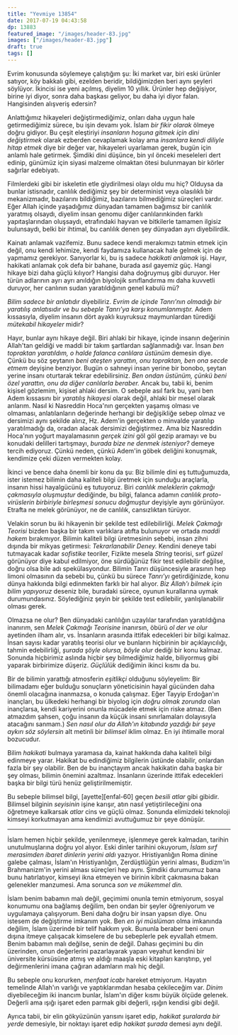 ```yaml
---
title: "Yevmiye 13854"
date: 2017-07-19 04:43:58
dp: 13883
featured_image: "/images/header-83.jpg"
images: ["/images/header-83.jpg"]
draft: true
tags: []
---
```





Evrim konusunda söylemeye çalıştığım şu: İki market var, biri eski ürünler
satıyor, köy bakkalı gibi, ezelden beridir, bildiğimizden beri aynı şeyleri
söylüyor. İkincisi ise yeni açılmış, diyelim 10 yıllık. Ürünler hep değişiyor,
birine iyi diyor, sonra daha başkası geliyor, bu daha iyi diyor falan.
Hangisinden alışveriş edersin?

Anlattığımız hikayeleri değiştirmediğimiz, onları daha uygun hale getirmediğimiz
sürece, bu işin devamı yok. İslam *bir fikir olarak* ölmeye doğru gidiyor. Bu
çeşit eleştiriyi *insanların hoşuna gitmek için dini değiştirmek* olarak
ezberden cevaplamak kolay ama *insanlara kendi diliyle hitap etmek* diye bir
değer var, hikayeleri uyarlaman gerek, bugün için anlamlı hale getirmek. Şimdiki
dini düşünce, bin yıl önceki meseleleri dert edinip, günümüz için siyasi malzeme
olmaktan ötesi bulunmayan bir körler sağırlar edebiyatı.

Filmlerdeki gibi bir iskeletin etle giydirilmesi olayı oldu mu hiç? Olduysa da
bunlar istisnadır, canlılık dediğimiz şey bir determinist veya olasılıklı bir
mekanizmadır, bazılarını bildiğimiz, bazılarını bilmediğimiz süreçleri vardır.
Eğer Allah içinde yaşadığımız dünyadan tamamen bağımsız bir canlılık yaratmış
olsaydı, diyelim insan genomu diğer canlılarınkinden farklı yapıtaşlarından
oluşsaydı, etrafındaki hayvan ve bitkilerle tamamen ilgisiz bulunsaydı, belki
bir ihtimal, bu canlılık denen şey dünyadan ayrı diyebilirdik.

Kainatı anlamak vazifemiz. Bunu sadece kendi merakımızı tatmin etmek için değil,
onu kendi lehimize, kendi faydamıza kullanacak hale gelmek için de yapmamız
gerekiyor. Sanıyorlar ki, bu iş sadece *hakikati anlamak* işi. Hayır, hakikati
anlamak çok defa bir bahane, burada asıl gayemiz güç. Hangi hikaye bizi daha
güçlü kılıyor? Hangisi daha doğruymuş gibi duruyor. Her türün adlarının ayrı
ayrı anıldığın biyolojik sınıflandırma mı daha kuvvetli duruyor, her canlının
sudan yaratıldığının genel kabulü mü?

*Bilim sadece bir anlatıdır* diyebiliriz. *Evrim de içinde Tanrı'nın olmadığı
bir yaratılış anlatısıdır ve bu sebeple Tanrı'ya karşı konumlanmıştır.* Adem
kıssasıyla, diyelim insanın dört ayaklı kuyruksuz maymunlardan türediği *mütekabil
hikayeler* midir?

Hayır, bunlar aynı hikaye değil. Biri ahlaki bir hikaye, içinde insanın
değerinin Allah'tan geldiği ve maddi bir takım şartlardan sağlanmadığı var.
İnsan *ben topraktan yaratıldım, o halde falanca canlılara üstünüm* demesin
diye. Çünkü bu söz şeytanın *beni ateşten yarattın, onu topraktan, ben ona secde
etmem* deyişine benziyor. Bugün o sahneyi insan yerine bir bonobo, şeytan yerine
insanı oturtarak tekrar edebilirsiniz. *Ben ondan üstünüm, çünkü beni özel
yarattın, onu da diğer canlılarla beraber.* Ancak bu, tabii ki, benim kişisel
gözlemim, kişisel ahlaki dersim. O sebeple asıl fark bu, yani ben Adem kıssasını
bir *yaratılış hikayesi* olarak değil, ahlaki bir mesel olarak anlarım. Nasıl ki
Nasreddin Hoca'nın gerçekten yaşamış olması ve olmaması, anlatılanların
değerinde herhangi bir değişikliğe sebep olmaz ve dersimizi aynı şekilde alırız,
Hz. Adem'in gerçekten o minvalde yaratılıp yaratılmadığı da, oradan alacak
dersimizi değiştirmez. Ama biz Nasreddin Hoca'nın yoğurt mayalamasının *gerçek
izini* göl göl gezip aramayı ve bu konudaki delilleri tartışmayı, *burada bize
ne denmek isteniyor?* demeye tercih ediyoruz. Çünkü neden, çünkü Adem'in göbek
deliğini konuşmak, kendimize çeki düzen vermekten kolay.

İkinci ve bence daha önemli bir konu da şu: Biz bilimle dini eş tuttuğumuzda,
ister istemez bilimin daha kaliteli bilgi üretmek için sunduğu araçlarla,
insanın hissi hayalgücünü eş tutuyoruz. Biri *canlılık meleklerin çakmağı
çakmasıyla oluşmuştur* dediğinde, bu bilgi, falanca adamın *canlılık
proto-virüslerin birbiriyle birleşmesi sonucu doğmuştur* deyişiyle aynı
görünüyor. Etrafta ne melek görünüyor, ne de canlılık, cansızlıktan türüyor.

Velakin sorun bu iki hikayenin bir şekilde test edilebilirliği. *Melek Çakmağı
Teorisi* bizden başka bir takım varlıklara atıfta bulunuyor ve ortada *maddi
hakem* bırakmıyor. Bilimin kaliteli bilgi üretmesinin sebebi, insan zihni
dışında bir mikyas getirmesi: *Tekrarlanabilir Deney.* Kendini deneye tabi
tutmayacak kadar *sofistike* teoriler, Fizikte mesela *String* teorisi, sırf
*güzel* görünüyor diye kabul edilmiyor, öne sürdüğünüz fikir test edilebilir
değilse, doğru olsa bile adı spekülasyondur. Bilimin Tanrı düşüncesiyle arasının
hep limoni olmasının da sebebi bu, çünkü bu sürece *Tanrı'yı* getirdiğinizde,
konu dünya hakkında bilgi edinmekten farklı bir hal alıyor. *Biz Allah'ı bilmek
için bilim yapıyoruz* deseniz bile, buradaki sürece, oyunun kurallarına uymak
durumundasınız. Söylediğiniz şeyin bir şekilde test edilebilir, yanlışlanabilir
olması gerek.

Olmazsa ne olur? Ben dünyadaki canlılığın uzaylılar tarafından yaratıldığına
inanırım, sen *Melek Çakmağı Teorisine* inanırsın, öbürü _ol der ve olur_
ayetinden ilham alır, vs. İnsanların arasında ittifak edecekleri bir bilgi
kalmaz. İnsan sayısı kadar yaratılış teorisi olur ve bunların hiçbirinin bir
açıklayıcılığı, tahmin edebilirliği, *şurada şöyle olursa, böyle olur* dediği
bir konu kalmaz. Sonunda hiçbirimiz aslında hiçbir şey bilmediğimiz halde,
biliyormuş gibi yaparak birbirimize düşeriz. *Güçlülük* dediğimin ikinci kısmı
da bu.

Bir de bilimin yarattığı atmosferin *eşitlikçi* olduğunu söyleyelim: Bir
bilimadamı eğer bulduğu sonuçların yöneticisinin hayal gücünden daha önemli
olacağına inanmazsa, o konuda çalışmaz. Eğer Tayyip Erdoğan'ın inançları, bu
ülkedeki herhangi bir biyolog için *doğru olmak zorunda* olan inançlarsa, kendi
kariyerini onunla mücadele etmek için riske atmaz. (Ben atmazdım şahsen, çoğu
insanın da küçük insani sınırlamaları dolayısıyla atacağını sanmam.) *Sen nasıl
olur da Allah'ın kitabında yazdığı bir şeye aykırı söz söylersin* alt metinli
bir *bilimsel* iklim olmaz. En iyi ihtimalle moral bozucudur. 

Bilim *hakikati* bulmaya yaramasa da, kainat hakkında daha kaliteli bilgi
edinmeye yarar. Hakikat bu edindiğimiz bilgilerin üstünde olabilir, onlardan
fazla bir şey olabilir. Ben de bu inançtayım ancak hakikatin daha başka bir şey
olması, bilimin önemini azaltmaz. İnsanların üzerinde ittifak edecekleri başka
bir bilgi türü henüz geliştirilmemiştir.

Bu sebeple bilimsel bilgi, [ayette][enfal-60] geçen *besili atlar* gibi gibidir.
Bilimsel bilginin *seyisinin* işine karışır, atın nasıl yetiştirileceğini ona
öğretmeye kalkarsak *atlar* cins ve güçlü olmaz. Sonunda elimizdeki teknoloji
kimseyi korkutmayan ama kendimizi avuttuğumuz bir şeye dönüşür.

------

İslam hemen hiçbir şekilde, yenilenmeye, işlenmeye gerek kalmadan, tarihin
unutulmuşlarına doğru yol alıyor. Eski dinler tarihini okuyorum, *İslam sırf
merasimden ibaret dinlerin yerini aldı* yazıyor. Hristiyanlığın Roma dinine
galebe çalması, İslam'ın Hristiyanlığın, Zerdüştlüğün yerini alması, Budizm'in
Brahmanizm'in yerini alması süreçleri hep aynı. Şimdiki durumumuz bana bunu
hatırlatıyor, kimseyi ikna etmeyen ve birinin kibrit çakmasına bakan gelenekler
manzumesi. Ama sorunca *son ve mükemmel din.*

İslam benim babamın malı değil, geçimimi onunla temin etmiyorum, sosyal konumumu
ona bağlamış değilim, ben ondan bir şeyler öğreniyorum ve uygulamaya
çalışıyorum. Beni daha doğru bir insan yapsın diye. Onu istesem de değiştirme
imkanım yok. Ben *en iyi müslüman* olma imkanında değilim, İslam üzerinde bir
telif hakkım yok. Bununla beraber beni onun dışına itmeye çalışacak kimselere de
bu sebeplerle pek eyvallah etmem. Benim babamın malı değilse, senin de değil.
Dahası geçimini bu din üzerinden, onun değerlerini pazarlayarak yapan veyahut
kendini bir üniversite kürsüsüne atmış ve aldığı maaşla eski kitapları
karıştırıp, yel değirmenlerini imana çağıran adamların malı hiç değil.

Bu sebeple onu korurken, *menfaat icabı* hareket etmiyorum. Hayatın temelinde
Allah'ın varlığı ve yaptıklarımdan hesaba çekileceğim var. *Dinim* diyebileceğim
iki inancım bunlar, İslam'ın diğer kısmı büyük ölçüde gelenek. Değerli ama ışığı
işaret eden parmak gibi değerli, ışığın kendisi gibi değil.

Ayrıca tabii, bir elin gökyüzünün yarısını işaret edip, *hakikat şuralarda bir
yerde* demesiyle, bir noktayı işaret edip *hakikat şurada* demesi aynı değil.

